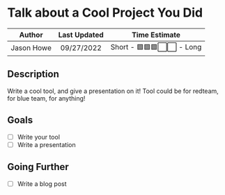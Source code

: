 # Talk about a Cool Project You Did

|  Author  | Last Updated |       Time Estimate        |
| :------: | :----------: | :------------------------: |
| Jason Howe |  09/27/2022  | Short - 🟩🟩🟩⬜️⬜️ - Long |

## Description

Write a cool tool, and give a presentation on it!
Tool could be for redteam, for blue team, for anything!

## Goals

- [ ] Write your tool
- [ ] Write a presentation

## Going Further

- [ ] Write a blog post